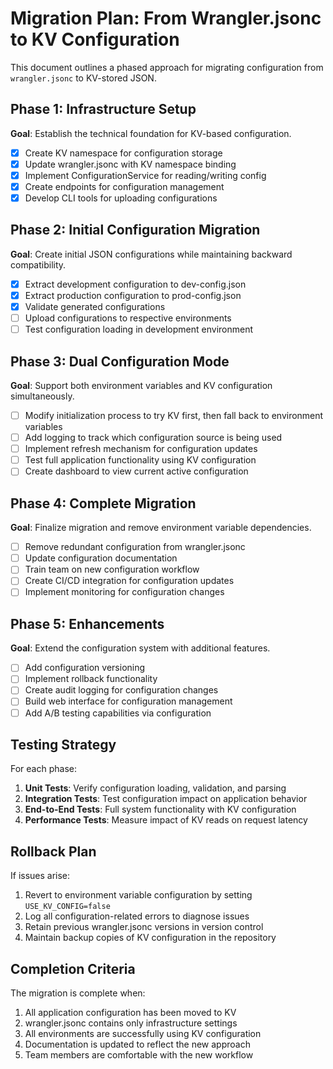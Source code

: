 # Migration Plan: From Wrangler.jsonc to KV Configuration

This document outlines a phased approach for migrating configuration from `wrangler.jsonc` to KV-stored JSON.

## Phase 1: Infrastructure Setup

**Goal**: Establish the technical foundation for KV-based configuration.

- [x] Create KV namespace for configuration storage
- [x] Update wrangler.jsonc with KV namespace binding
- [x] Implement ConfigurationService for reading/writing config
- [x] Create endpoints for configuration management
- [x] Develop CLI tools for uploading configurations

## Phase 2: Initial Configuration Migration

**Goal**: Create initial JSON configurations while maintaining backward compatibility.

- [x] Extract development configuration to dev-config.json
- [x] Extract production configuration to prod-config.json
- [x] Validate generated configurations 
- [ ] Upload configurations to respective environments
- [ ] Test configuration loading in development environment

## Phase 3: Dual Configuration Mode

**Goal**: Support both environment variables and KV configuration simultaneously.

- [ ] Modify initialization process to try KV first, then fall back to environment variables
- [ ] Add logging to track which configuration source is being used
- [ ] Implement refresh mechanism for configuration updates
- [ ] Test full application functionality using KV configuration
- [ ] Create dashboard to view current active configuration

## Phase 4: Complete Migration

**Goal**: Finalize migration and remove environment variable dependencies.

- [ ] Remove redundant configuration from wrangler.jsonc
- [ ] Update configuration documentation
- [ ] Train team on new configuration workflow
- [ ] Create CI/CD integration for configuration updates
- [ ] Implement monitoring for configuration changes

## Phase 5: Enhancements

**Goal**: Extend the configuration system with additional features.

- [ ] Add configuration versioning
- [ ] Implement rollback functionality
- [ ] Create audit logging for configuration changes
- [ ] Build web interface for configuration management
- [ ] Add A/B testing capabilities via configuration

## Testing Strategy

For each phase:

1. **Unit Tests**: Verify configuration loading, validation, and parsing
2. **Integration Tests**: Test configuration impact on application behavior
3. **End-to-End Tests**: Full system functionality with KV configuration
4. **Performance Tests**: Measure impact of KV reads on request latency

## Rollback Plan

If issues arise:

1. Revert to environment variable configuration by setting `USE_KV_CONFIG=false`
2. Log all configuration-related errors to diagnose issues
3. Retain previous wrangler.jsonc versions in version control
4. Maintain backup copies of KV configuration in the repository

## Completion Criteria

The migration is complete when:

1. All application configuration has been moved to KV
2. wrangler.jsonc contains only infrastructure settings
3. All environments are successfully using KV configuration
4. Documentation is updated to reflect the new approach
5. Team members are comfortable with the new workflow